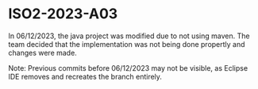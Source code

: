 # ISO2-2023-A03
  
In 06/12/2023, the java project was modified due to not using maven. The team decided that the implementation was not being done propertly and changes were made.

Note: Previous commits before 06/12/2023 may not be visible, as Eclipse IDE removes and recreates the branch entirely.
 
